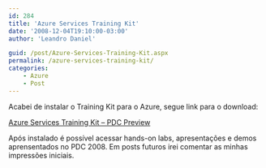 ```yaml
---
id: 284
title: 'Azure Services Training Kit'
date: '2008-12-04T19:10:00-03:00'
author: 'Leandro Daniel'

guid: /post/Azure-Services-Training-Kit.aspx
permalink: /azure-services-training-kit/
categories:
    - Azure
    - Post
---
```


Acabei de instalar o Training Kit para o Azure, segue link para o download:

[Azure Services Training Kit – PDC Preview](http://www.microsoft.com/downloads/details.aspx?FamilyID=413e88f8-5966-4a83-b309-53b7b77edf78&displaylang=en)

Após instalado é possível acessar hands-on labs, apresentações e demos aprensentados no PDC 2008. Em posts futuros irei comentar as minhas impressões iniciais.